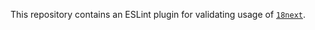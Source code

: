 This repository contains an ESLint plugin for validating usage of [`18next`](https://github.com/i18next/i18next).

